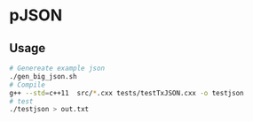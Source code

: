 # pJSON

## Usage

```bash
# Genereate example json
./gen_big_json.sh
# Compile
g++ --std=c++11  src/*.cxx tests/testTxJSON.cxx -o testjson
# test
./testjson > out.txt
```
